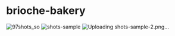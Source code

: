 # brioche-bakery
![97shots_so](https://github.com/user-attachments/assets/39d27bb8-13c2-405d-a888-4e9f6da1f7d7)
![shots-sample](https://github.com/user-attachments/assets/1a415321-7a82-459b-874f-6e050c39a72b)
![Uploading shots-sample-2.png…]()
